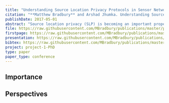 ```yaml
---
title: "Understanding Source Location Privacy Protocols in Sensor Networks via Perturbation of Time Series"
citation: "**Matthew Bradbury** and Arshad Jhumka. Understanding Source Location Privacy Protocols in Sensor Networks via Perturbation of Time Series. In *IEEE INFOCOM*, 1611–1619. May 2017. [doi:10.1109/INFOCOM.2017.8057122](https://doi.org/10.1109/INFOCOM.2017.8057122)."
publishDate: 2017-05-01
abstract: "Source location privacy (SLP) is becoming an important property for a large class of security-critical wireless sensor network applications such as monitoring and tracking. Much of the previous work on SLP has focused on the development of various protocols to enhance the level of SLP imparted to the network, under various attacker models and other conditions. Other work has focused on analysing the level of SLP being imparted by a specific protocol. In this paper, we adopt a different approach where we model the attacker movement as a time series and use information theoretic concepts to infer the properties of a routing protocol that imparts high levels of SLP. We propose the notion of a properly competing path that causes an attacker to “stall” when moving towards the source. This concept provides the basis for developing a perturbation model, similar to those in privacy-preserving data mining. We then show how to use properly competing paths to develop properties of an SLP-aware routing protocol. Further, we show how different SLP-aware routing protocols can be obtained through different instantiations of the framework. Those instantiations are obtained based on a notion of information loss achieved through the use of the perturbation model proposed."
file: https://raw.githubusercontent.com/MBradbury/publications/master/papers/InfoCom2017.pdf
firstpage: https://raw.githubusercontent.com/MBradbury/publications/master/firstpages/InfoCom2017.svg
presentation: https://raw.githubusercontent.com/MBradbury/publications/master/presentations/InfoCom2017.pdf
bibtex: https://raw.githubusercontent.com/MBradbury/publications/master/bibtex/Bradbury_2017_UnderstandingSourceLocation.bib
project: project-1-PhD
type: paper
paper_type: conference
---
```


<!-- readmore -->

## Importance

## Perspectives


